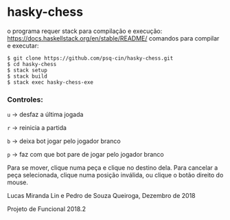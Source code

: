 # hasky-chess
o programa requer stack para compilação e execução: https://docs.haskellstack.org/en/stable/README/
comandos para compilar e executar:
```shell
$ git clone https://github.com/psq-cin/hasky-chess.git
$ cd hasky-chess
$ stack setup
$ stack build
$ stack exec hasky-chess-exe
```

### Controles:
`u` -> desfaz a última jogada

`r` -> reinicia a partida

`b` -> deixa bot jogar pelo jogador branco

`p` -> faz com que bot pare de jogar pelo jogador branco

Para se mover, clique numa peça e clique no destino dela. Para cancelar a peça selecionada, clique numa posição inválida, ou clique o botão direito do mouse.

Lucas Miranda Lin e Pedro de Souza Queiroga, Dezembro de 2018

Projeto de Funcional 2018.2
